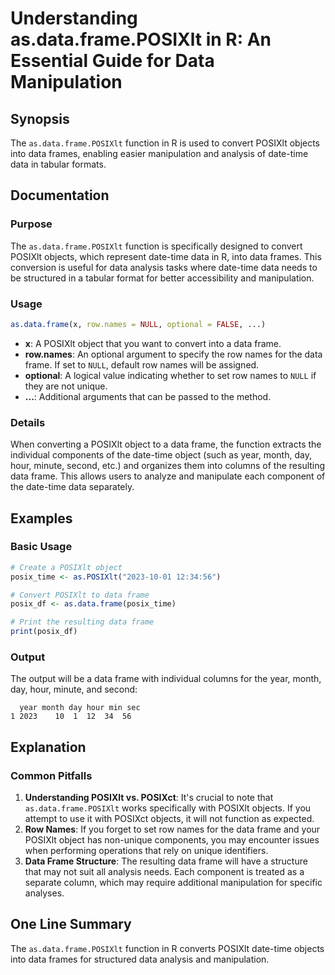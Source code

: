 <!--
Meta Description: # Understanding as.data.frame.POSIXlt in R: An Essential Guide for Data Manipulation ## Synopsis The `as.data.frame.POSIXlt` function in R is used to ...
Meta Keywords: data, frame, posixlt, row, names
-->

# Understanding as.data.frame.POSIXlt in R: An Essential Guide for Data Manipulation

## Synopsis
The `as.data.frame.POSIXlt` function in R is used to convert POSIXlt objects into data frames, enabling easier manipulation and analysis of date-time data in tabular formats.

## Documentation

### Purpose
The `as.data.frame.POSIXlt` function is specifically designed to convert POSIXlt objects, which represent date-time data in R, into data frames. This conversion is useful for data analysis tasks where date-time data needs to be structured in a tabular format for better accessibility and manipulation.

### Usage
```R
as.data.frame(x, row.names = NULL, optional = FALSE, ...)
```

- **x**: A POSIXlt object that you want to convert into a data frame.
- **row.names**: An optional argument to specify the row names for the data frame. If set to `NULL`, default row names will be assigned.
- **optional**: A logical value indicating whether to set row names to `NULL` if they are not unique.
- **...**: Additional arguments that can be passed to the method.

### Details
When converting a POSIXlt object to a data frame, the function extracts the individual components of the date-time object (such as year, month, day, hour, minute, second, etc.) and organizes them into columns of the resulting data frame. This allows users to analyze and manipulate each component of the date-time data separately.

## Examples

### Basic Usage
```R
# Create a POSIXlt object
posix_time <- as.POSIXlt("2023-10-01 12:34:56")

# Convert POSIXlt to data frame
posix_df <- as.data.frame(posix_time)

# Print the resulting data frame
print(posix_df)
```

### Output
The output will be a data frame with individual columns for the year, month, day, hour, minute, and second:
```
  year month day hour min sec
1 2023    10  1  12  34  56
```

## Explanation

### Common Pitfalls
1. **Understanding POSIXlt vs. POSIXct**: It's crucial to note that `as.data.frame.POSIXlt` works specifically with POSIXlt objects. If you attempt to use it with POSIXct objects, it will not function as expected.
2. **Row Names**: If you forget to set row names for the data frame and your POSIXlt object has non-unique components, you may encounter issues when performing operations that rely on unique identifiers.
3. **Data Frame Structure**: The resulting data frame will have a structure that may not suit all analysis needs. Each component is treated as a separate column, which may require additional manipulation for specific analyses.

## One Line Summary
The `as.data.frame.POSIXlt` function in R converts POSIXlt date-time objects into data frames for structured data analysis and manipulation.